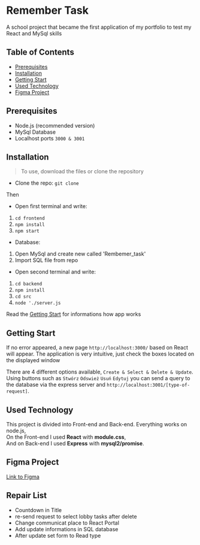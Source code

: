 # Remember Task

A school project that became the first application of my portfolio to test my React and MySql skills
 
## Table of Contents
- [Prerequisites](#prerequisites)
- [Installation](#installation)
- [Getting Start](#getting-start)
- [Used Technology](#used-technology)
- [Figma Project](#figma-project)

## Prerequisites
- Node.js (recommended version)
- MySql Database
- Localhost ports ``3000 & 3001``

## Installation 

> To use, download the files or clone the repository

- Clone the repo: ``git clone ``

Then

- Open first terminal and write:
1. ``cd frontend``
2. ``npm install``
3. ``npm start``

- Database:
1. Open MySql and create new called 'Rembemer_task'
2. Import SQL file from repo

- Open second terminal and write:
1. ``cd backend``
2. ``npm install``
3. ``cd src``
4. ``node './server.js`` 

Read the [Getting Start](#getting-start) for informations how app works

## Getting Start

If no error appeared, a new page ``http://localhost:3000/`` based on React will appear. The application is very intuitive, just check the boxes located on the displayed window 

There are 4 different options available, ``Create & Select & Delete & Update``.<br/>
Using buttons such as ``Stwórz`` ``Odswież`` ``Usuń`` ``Edytuj`` you can send a query to the database via the express server and ``http://localhost:3001/[type-of-request]``.

## Used Technology

This project is divided into Front-end and Back-end. Everything works on node.js,<br/>
On the Front-end I used **React** with **module.css**, <br/>
And on Back-end I used **Express** with **mysql2/promise**.

## Figma Project

[Link to Figma](https://www.figma.com/file/hI8sHYbvhMDrNnztbVlS8E/Untitled?node-id=0%3A1&mode=dev)

## Repair List

- Countdown in Title
- re-send request to select lobby tasks after delete
- Change communicat place to React Portal
- Add update informations in SQL database
- After update set form to Read type
